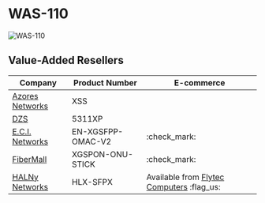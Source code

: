 # WAS-110

![WAS-110](was-110/was-110.webp)

## Value-Added Resellers

| Company                                        | Product Number    | E-commerce                                  |
| ---------------------------------------------- | ----------------- | ------------------------------------------- |
| [Azores Networks](https://azoresnetworks.com/) | XSS               |                                             |
| [DZS](https://dzsi.com/)                       | 5311XP            |                                             |
| [E.C.I. Networks](https://ecin.ca/)            | EN-XGSFPP-OMAC-V2 | :check_mark:                                |
| [FiberMall](https://www.fibermall.com/)        | XGSPON-ONU-STICK  | :check_mark:                                |
| [HALNy Networks](https://halny.com/)           | HLX-SFPX          | Available from [Flytec Computers] :flag_us: |

  [Flytec Computers]: https://flyteccomputers.com/halny-networks-hlx-sfpx

[^1]: <https://www.bfw-solutions.com/en/gpon-family-141>
